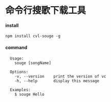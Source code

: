 # 命令行搜歌下载工具

#### install

```
npm install cvl-souge -g
```

#### command

```
  Usage:
    souge [songName]

  Options:
    -v, --version    print the version of vc
    -h, --help       display this message

  Examples:
    $ souge Hello
```